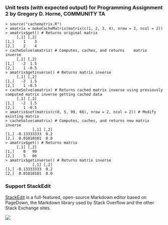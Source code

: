 ### Unit tests (with expected output) for Programming Assignment 2 by Gregory D. Horne, COMMUNITY TA

```
> source("cachematrix.R")
> amatrix = makeCacheMatrix(matrix(c(1, 2, 3, 4), nrow = 2, ncol = 2))
> amatrix$get() # Returns original matrix
     [,1] [,2]
[1,]    1    3
[2,]    2    4
> cacheSolve(amatrix) # Computes, caches, and returns    matrix inverse
     [,1] [,2]
[1,]   -2  1.5
[2,]    1 -0.5
> amatrix$getinverse() # Returns matrix inverse
     [,1] [,2]
[1,]   -2  1.5
[2,]    1 -0.5
> cacheSolve(amatrix) # Returns cached matrix inverse using previously computed matrix inverse getting cached data
     [,1] [,2]
[1,]   -2  1.5
[2,]    1 -0.5
> amatrix$set(matrix(c(0, 5, 99, 66), nrow = 2, ncol = 2)) # Modify existing matrix
> cacheSolve(amatrix) # Computes, caches, and returns new matrix inverse 
            [,1] [,2]
[1,] -0.13333333  0.2
[2,]  0.01010101  0.0
> amatrix$get() # Returns matrix
     [,1] [,2]
[1,]    0   99
[2,]    5   66
> amatrix$getinverse() # Returns matrix inverse
            [,1] [,2]
[1,] -0.13333333  0.2
[2,]  0.01010101  0.0
```
### Support StackEdit
[StackEdit](https://stackedit.io/) is a full-featured, open-source Markdown editor based on PageDown, the Markdown library used by Stack Overflow and the other Stack Exchange sites.

[![](https://cdn.monetizejs.com/resources/button-32.png)](https://monetizejs.com/authorize?client_id=ESTHdCYOi18iLhhO&summary=true)